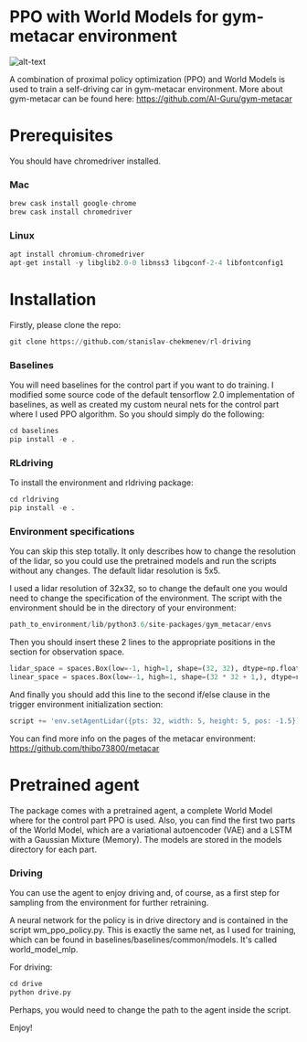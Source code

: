# PPO with World Models for gym-metacar environment

![alt-text](https://github.com/stanislav-chekmenev/rl-driving/blob/master/assets/wm_ppo_policy.gif)

A combination of proximal policy optimization (PPO) and World Models is used to train a self-driving car in gym-metacar environment. More about gym-metacar can be found here: https://github.com/AI-Guru/gym-metacar

# Prerequisites

You should have chromedriver installed. 

### Mac

```python
brew cask install google-chrome
brew cask install chromedriver
```

### Linux

```python
apt install chromium-chromedriver
apt-get install -y libglib2.0-0 libnss3 libgconf-2-4 libfontconfig1
```

# Installation

Firstly, please clone the repo:

```python
git clone https://github.com/stanislav-chekmenev/rl-driving
```

### Baselines

You will need baselines for the control part if you want to do training. I modified some source code of the default tensorflow 2.0 implementation of baselines, as well as created my custom neural nets for the control part where I used PPO algorithm. So you should simply do the following:

```python
cd baselines
pip install -e .
```

### RLdriving

To install the environment and rldriving package:

```python
cd rldriving
pip install -e .
```

### Environment specifications

You can skip this step totally. It only describes how to change the resolution of the lidar, so you could use the pretrained models and run the scripts without any changes. The default lidar resolution is 5x5.

I used a lidar resolution of 32x32, so to change the default one you would need to change the specification of the environment. The script with the environment should be in the directory of your environment:

```python
path_to_environment/lib/python3.6/site-packages/gym_metacar/envs
```

Then you should insert these 2 lines to the appropriate positions in the section for observation space.

```python
lidar_space = spaces.Box(low=-1, high=1, shape=(32, 32), dtype=np.float32)
linear_space = spaces.Box(low=-1, high=1, shape=(32 * 32 + 1,), dtype=np.float32)
```

And finally you should add this line to the second if/else clause in the trigger environment initialization section:

```python
script += 'env.setAgentLidar({pts: 32, width: 5, height: 5, pos: -1.5});' + "\n"
```

You can find more info on the pages of the metacar environment: https://github.com/thibo73800/metacar

# Pretrained agent

The package comes with a pretrained agent, a complete World Model where for the control part PPO is used. Also, you can find the first two parts of the World Model, which are a variational autoencoder (VAE) and a LSTM with a Gaussian Mixture (Memory). The models are stored in the models directory for each part.

### Driving

You can use the agent to enjoy driving and, of course, as a first step for sampling from the environment for further retraining.

A neural network for the policy is in drive directory and is contained in the script wm_ppo_policy.py. This is exactly the same net, as I used for training, which can be found in baselines/baselines/common/models. It's called world_model_mlp.  

For driving:

```python 
cd drive
python drive.py
```

Perhaps, you would need to change the path to the agent inside the script. 

Enjoy!



